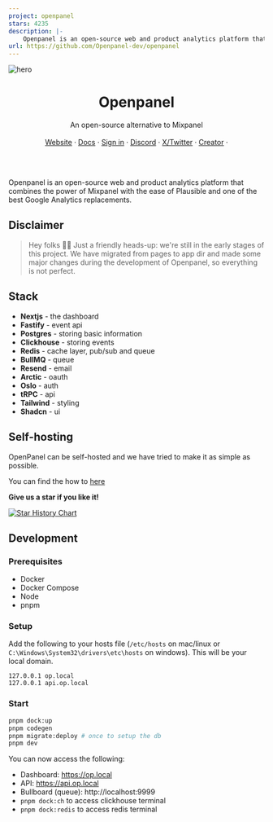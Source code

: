 ```yaml
---
project: openpanel
stars: 4235
description: |-
    Openpanel is an open-source web and product analytics platform that combines the power of Mixpanel with the ease of Plausible and one of the best Google Analytics replacements.
url: https://github.com/Openpanel-dev/openpanel
---
```


![hero](apps/public/public/ogimage.jpg)

<p align="center">
	<h1 align="center"><b>Openpanel</b></h1>
<p align="center">
    An open-source alternative to Mixpanel
    <br />
    <br />
    <a href="https://openpanel.dev">Website</a>
    ·
    <a href="https://openpanel.dev/docs">Docs</a>
    ·
    <a href="https://dashboard.openpanel.dev">Sign in</a>
    ·
    <a href="https://go.openpanel.dev/discord">Discord</a>
    ·
    <a href="https://twitter.com/OpenPanelDev">X/Twitter</a>
    ·
    <a href="https://twitter.com/CarlLindesvard">Creator</a>
    ·
  </p>
  <br />
  <br />
</p>
  
Openpanel is an open-source web and product analytics platform that combines the power of Mixpanel with the ease of Plausible and one of the best Google Analytics replacements.

## Disclaimer

> Hey folks 👋🏻 Just a friendly heads-up: we're still in the early stages of this project. We have migrated from pages to app dir and made some major changes during the development of Openpanel, so everything is not perfect.

## Stack

- **Nextjs** - the dashboard
- **Fastify** - event api
- **Postgres** - storing basic information
- **Clickhouse** - storing events
- **Redis** - cache layer, pub/sub and queue
- **BullMQ** - queue
- **Resend** - email
- **Arctic** - oauth
- **Oslo** - auth
- **tRPC** - api
- **Tailwind** - styling
- **Shadcn** - ui

## Self-hosting

OpenPanel can be self-hosted and we have tried to make it as simple as possible.

You can find the how to [here](https://openpanel.dev/docs/self-hosting/self-hosting)

**Give us a star if you like it!**

[![Star History Chart](https://api.star-history.com/svg?repos=Openpanel-dev/openpanel&type=Date)](https://star-history.com/#Openpanel-dev/openpanel&Date)

## Development

### Prerequisites

- Docker
- Docker Compose
- Node
- pnpm

### Setup

Add the following to your hosts file (`/etc/hosts` on mac/linux or `C:\Windows\System32\drivers\etc\hosts` on windows). This will be your local domain.

```
127.0.0.1 op.local
127.0.0.1 api.op.local
```

### Start

```bash
pnpm dock:up
pnpm codegen
pnpm migrate:deploy # once to setup the db
pnpm dev
```

You can now access the following:

- Dashboard: https://op.local
- API: https://api.op.local
- Bullboard (queue): http://localhost:9999
- `pnpm dock:ch` to access clickhouse terminal
- `pnpm dock:redis` to access redis terminal

